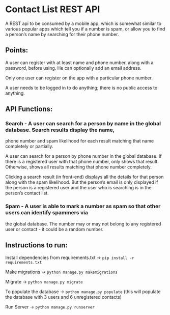 # Contact List REST API

A REST api to be consumed by a mobile app, which is somewhat similar to various popular apps
which tell you if a number is spam, or allow you to find a person’s name by searching for their phone
number.

## Points:

A user can register with at least name and phone number, along with a password, before
using. He can optionally add an email address.

Only one user can register on the app with a particular phone number.

A user needs to be logged in to do anything; there is no public access to anything.

## API Functions:

### Search - A user can search for a person by name in the global database. Search results display the name,
phone number and spam likelihood for each result matching that name completely or partially.

A user can search for a person by phone number in the global database. If there is a registered
user with that phone number, only shows that result. Otherwise, shows all results matching that
phone number completely.

Clicking a search result (in front-end) displays all the details for that person along with the spam likelihood. But
the person’s email is only displayed if the person is a registered user and the user who is
searching is in the person’s contact list.

### Spam - A user is able to mark a number as spam so that other users can identify spammers via
the global database. The number may or may not belong to any registered user or
contact - it could be a random number.

## Instructions to run:

Install dependencies from requirements.txt -> `pip install -r requirements.txt`

Make migrations -> `python manage.py makemigrations`

Migrate -> `python manage.py migrate`

To populate the database -> `python manage.py populate`
(this will populate the database with 3 users and 6 unregistered contacts)

Run Server -> `python manage.py runserver`
